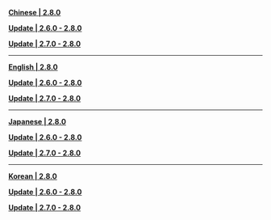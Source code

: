 **[Chinese | 2.8.0](https://autopatchhkws.yuanshen.com/client_app/download/pc_zip/20220625012443_r2qBGYstD0u3Q9xK/Audio_Chinese_2.8.0.zip)**

**[Update | 2.6.0 - 2.8.0](https://autopatchhkws.yuanshen.com/client_app/update/hk4e_global/10/zh-cn_2.6.0_2.8.0_hdiff_s8EPzuG5wiTS4q3o.zip)**

**[Update | 2.7.0 - 2.8.0](https://autopatchhkws.yuanshen.com/client_app/update/hk4e_global/10/zh-cn_2.7.0_2.8.0_hdiff_r7VPXQ36dRabwK2s.zip)**

---

**[English | 2.8.0](https://autopatchhkws.yuanshen.com/client_app/download/pc_zip/20220625012443_r2qBGYstD0u3Q9xK/Audio_English(US)_2.8.0.zip)**

**[Update | 2.6.0 - 2.8.0](https://autopatchhkws.yuanshen.com/client_app/update/hk4e_global/10/en-us_2.6.0_2.8.0_hdiff_PLEAWdHpRrBMkYIc.zip)**

**[Update | 2.7.0 - 2.8.0](https://autopatchhkws.yuanshen.com/client_app/update/hk4e_global/10/en-us_2.7.0_2.8.0_hdiff_UXsOvlyKdAijwHhI.zip)**

---

**[Japanese | 2.8.0](https://autopatchhkws.yuanshen.com/client_app/download/pc_zip/20220625012443_r2qBGYstD0u3Q9xK/Audio_Japanese_2.8.0.zip)**

**[Update | 2.6.0 - 2.8.0](https://autopatchhkws.yuanshen.com/client_app/update/hk4e_global/10/ja-jp_2.6.0_2.8.0_hdiff_pWurcwZs9FYNgxE8.zip)**

**[Update | 2.7.0 - 2.8.0](https://autopatchhkws.yuanshen.com/client_app/update/hk4e_global/10/ja-jp_2.7.0_2.8.0_hdiff_ozU04InEe5NDf9RJ.zip)**

---

**[Korean | 2.8.0](https://autopatchhkws.yuanshen.com/client_app/download/pc_zip/20220625012443_r2qBGYstD0u3Q9xK/Audio_Korean_2.8.0.zip)**

**[Update | 2.6.0 - 2.8.0](https://autopatchhkws.yuanshen.com/client_app/update/hk4e_global/10/ko-kr_2.6.0_2.8.0_hdiff_nYO46PmHztpgDBJZ.zip)**

**[Update | 2.7.0 - 2.8.0](https://autopatchhkws.yuanshen.com/client_app/update/hk4e_global/10/ko-kr_2.7.0_2.8.0_hdiff_YB9GdcHPnj4KisZo.zip)**
